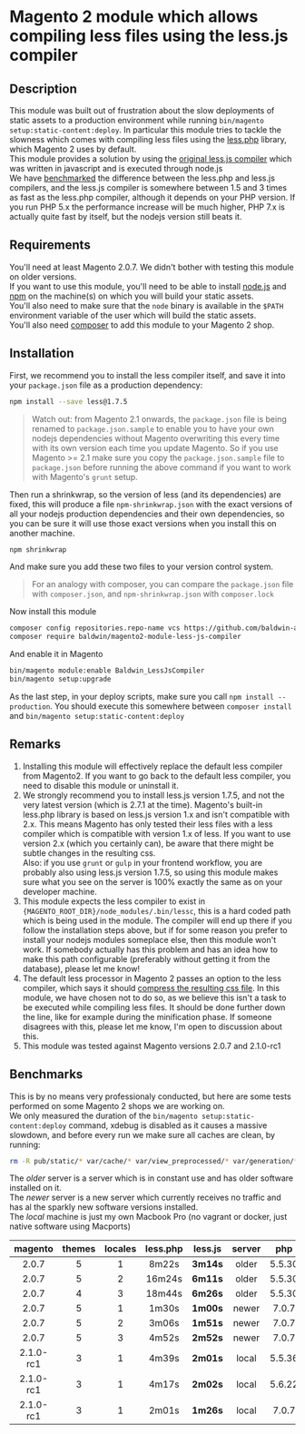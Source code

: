 # Magento 2 module which allows compiling less files using the less.js compiler

## Description

This module was built out of frustration about the slow deployments of static assets to a production environment while running `bin/magento setup:static-content:deploy`. In particular this module tries to tackle the slowness which comes with compiling less files using the [less.php](https://github.com/oyejorge/less.php) library, which Magento 2 uses by default.  
This module provides a solution by using the [original less.js compiler](https://github.com/less/less.js) which was written in javascript and is executed through node.js  
We have [benchmarked](#benchmarks) the difference between the less.php and less.js compilers, and the less.js compiler is somewhere between 1.5 and 3 times as fast as the less.php compiler, although it depends on your PHP version. If you run PHP 5.x the performance increase will be much higher, PHP 7.x is actually quite fast by itself, but the nodejs version still beats it.

## Requirements

You'll need at least Magento 2.0.7. We didn't bother with testing this module on older versions.  
If you want to use this module, you'll need to be able to install [node.js](https://nodejs.org/) and [npm](https://www.npmjs.com/) on the machine(s) on which you will build your static assets.  
You'll also need to make sure that the `node` binary is available in the `$PATH` environment variable of the user which will build the static assets.  
You'll also need [composer](https://getcomposer.org/) to add this module to your Magento 2 shop.

## Installation

First, we recommend you to install the less compiler itself, and save it into your `package.json` file as a production dependency:

```sh
npm install --save less@1.7.5
```

> Watch out: from Magento 2.1 onwards, the `package.json` file is being renamed to `package.json.sample` to enable you to have your own nodejs dependencies without Magento overwriting this every time with its own version each time you update Magento. So if you use Magento >= 2.1 make sure you copy the `package.json.sample` file to `package.json` before running the above command if you want to work with Magento's `grunt` setup.

Then run a shrinkwrap, so the version of less (and its dependencies) are fixed, this will produce a file `npm-shrinkwrap.json` with the exact versions of all your nodejs production dependencies and their own dependencies, so you can be sure it will use those exact versions when you install this on another machine.

```sh
npm shrinkwrap
```

And make sure you add these two files to your version control system.

> For an analogy with composer, you can compare the `package.json` file with `composer.json`, and `npm-shrinkwrap.json` with `composer.lock`

Now install this module

```sh
composer config repositories.repo-name vcs https://github.com/baldwin-agency/magento2-module-less-js-compiler
composer require baldwin/magento2-module-less-js-compiler
```

And enable it in Magento

```sh
bin/magento module:enable Baldwin_LessJsCompiler
bin/magento setup:upgrade
```

As the last step, in your deploy scripts, make sure you call `npm install --production`. You should execute this somewhere between `composer install` and `bin/magento setup:static-content:deploy`

## Remarks

1. Installing this module will effectively replace the default less compiler from Magento2. If you want to go back to the default less compiler, you need to disable this module or uninstall it.
2. We strongly recommend you to install less.js version 1.7.5, and not the very latest version (which is 2.7.1 at the time). Magento's built-in less.php library is based on less.js version 1.x and isn't compatible with 2.x. This means Magento has only tested their less files with a less compiler which is compatible with version 1.x of less. If you want to use version 2.x (which you certainly can), be aware that there might be subtle changes in the resulting css.  
Also: if you use `grunt` or `gulp` in your frontend workflow, you are probably also using less.js version 1.7.5, so using this module makes sure what you see on the server is 100% exactly the same as on your developer machine.
3. This module expects the less compiler to exist in `{MAGENTO_ROOT_DIR}/node_modules/.bin/lessc`, this is a hard coded path which is being used in the module. The compiler will end up there if you follow the installation steps above, but if for some reason you prefer to install your nodejs modules someplace else, then this module won't work. If somebody actually has this problem and has an idea how to make this path configurable (preferably without getting it from the database), please let me know!
4. The default less processor in Magento 2 passes an option to the less compiler, which says it should [compress the resulting css file](https://github.com/magento/magento2/blob/6a40b41f6281c7d405cd78029d6becab1d837c87/lib/internal/Magento/Framework/Css/PreProcessor/Adapter/Less/Processor.php#L73). In this module, we have chosen not to do so, as we believe this isn't a task to be executed while compiling less files. It should be done further down the line, like for example during the minification phase. If someone disagrees with this, please let me know, I'm open to discussion about this.
5. This module was tested against Magento versions 2.0.7 and 2.1.0-rc1

## Benchmarks

This is by no means very professionaly conducted, but here are some tests performed on some Magento 2 shops we are working on.  
We only measured the duration of the `bin/magento setup:static-content:deploy` command, xdebug is disabled as it causes a massive slowdown, and before every run we make sure all caches are clean, by running:

```sh
rm -R pub/static/* var/cache/* var/view_preprocessed/* var/generation/* var/di/* var/page_cache/*
```

The _older_ server is a server which is in constant use and has older software installed on it.  
The _newer_ server is a new server which currently receives no traffic and has al the sparkly new software versions installed.  
The _local_ machine is just my own Macbook Pro (no vagrant or docker, just native software using Macports)

| magento   | themes | locales | less.php  | less.js   | server | php    | nodejs  |
|:---------:|:------:|:-------:|:---------:|:---------:|:------:|:------:|:-------:|
| 2.0.7     | 5      | 1       | 8m22s     | **3m14s** | older  | 5.5.30 | 0.10.33 |
| 2.0.7     | 5      | 2       | 16m24s    | **6m11s** | older  | 5.5.30 | 0.10.33 |
| 2.0.7     | 4      | 3       | 18m44s    | **6m26s** | older  | 5.5.30 | 0.10.33 |
| 2.0.7     | 5      | 1       | 1m30s     | **1m00s** | newer  | 7.0.7  | 4.2.6   |
| 2.0.7     | 5      | 2       | 3m06s     | **1m51s** | newer  | 7.0.7  | 4.2.6   |
| 2.0.7     | 5      | 3       | 4m52s     | **2m52s** | newer  | 7.0.7  | 4.2.6   |
| 2.1.0-rc1 | 3      | 1       | 4m39s     | **2m01s** | local  | 5.5.36 | 4.4.3   |
| 2.1.0-rc1 | 3      | 1       | 4m17s     | **2m02s** | local  | 5.6.22 | 4.4.3   |
| 2.1.0-rc1 | 3      | 1       | 2m01s     | **1m26s** | local  | 7.0.7  | 4.4.3   |

